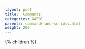 ```yaml
---
layout: post
title:  Commands
categories: XAP97
parents: commands-and-scripts.html
weight: 200
---
```



{% children %}

